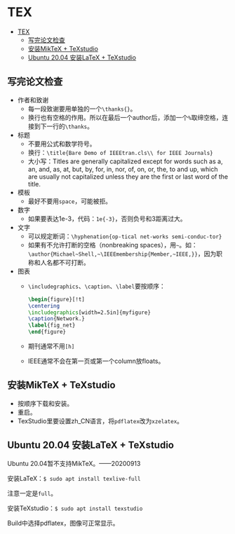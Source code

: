 # TEX

- [TEX](#tex)
  - [写完论文检查](#写完论文检查)
  - [安装MikTeX + TeXstudio](#安装miktex--texstudio)
  - [Ubuntu 20.04 安装LaTeX + TeXstudio](#ubuntu-2004-安装latex--texstudio)

## 写完论文检查

- 作者和致谢
  - 每一段致谢要用单独的一个`\thanks{}`。
  - 换行也有空格的作用。所以在最后一个author后，添加一个`%`取缔空格，连接到下一行的`\thanks`。
- 标题
  - 不要用公式和数学符号。
  - 换行：`\title{Bare Demo of IEEEtran.cls\\ for IEEE Journals}`
  - 大小写：Titles are generally capitalized except for words such as a, an, and, as, at, but, by, for, in, nor, of, on, or, the, to and up, which are usually not capitalized unless they are the first or last word of the title.
- 模板
  - 最好不要用`space`，可能被拒。
- 数字
  - 如果要表达1e-3，代码：`1e{-3}`，否则负号和3距离过大。
- 文字
  - 可以规定断词：`\hyphenation{op-tical net-works semi-conduc-tor}`
  - 如果有不允许打断的空格（nonbreaking spaces），用`~`。如：`\author{Michael~Shell,~\IEEEmembership{Member,~IEEE,}}`，因为职称和人名都不可打断。
- 图表
  - `\includegraphics`、`\caption`、`\label`要按顺序：
  
    ```tex
    \begin{figure}[!t]
    \centering
    \includegraphics[width=2.5in]{myfigure}
    \caption{Network.}
    \label{fig_net}
    \end{figure}
    ```
  
  - 期刊通常不用`[h]`
  - IEEE通常不会在第一页或第一个column放floats。

## 安装MikTeX + TeXstudio

- 按顺序下载和安装。
- 重启。
- TexStudio里要设置zh_CN语言，将`pdflatex`改为`xzelatex`。

## Ubuntu 20.04 安装LaTeX + TeXstudio

Ubuntu 20.04暂不支持MikTeX。——20200913

安装LaTeX：`$ sudo apt install texlive-full`

注意一定是`full`。

安装TeXstudio：`$ sudo apt install texstudio`

Build中选择pdflatex，图像可正常显示。
